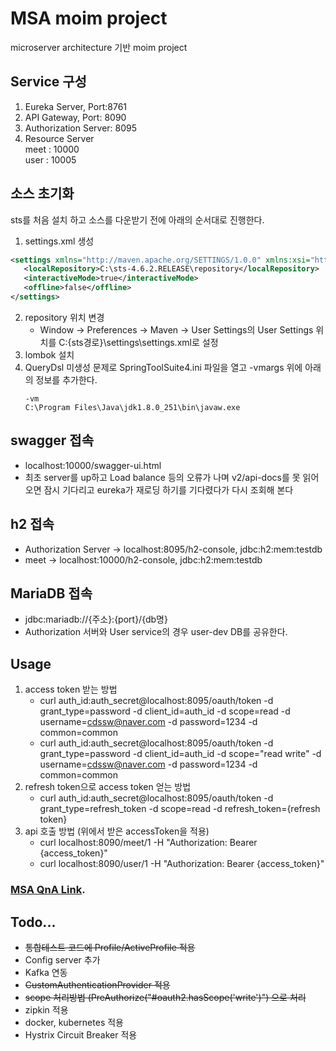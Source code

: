 # MSA moim project
microserver architecture 기반 moim project

## Service 구성
1. Eureka Server, Port:8761
2. API Gateway, Port: 8090
3. Authorization Server: 8095
4. Resource Server  
   meet : 10000  
   user : 10005

## 소스 초기화
sts를 처음 설치 하고 소스를 다운받기 전에 아래의 순서대로 진행한다.
1. settings.xml 생성
```xml
<settings xmlns="http://maven.apache.org/SETTINGS/1.0.0" xmlns:xsi="http://www.w3.org/2001/XMLSchema-instance" xsi:schemaLocation="http://maven.apache.org/SETTINGS/1.0.0 http://maven.apache.org/xsd/settings-1.0.0.xsd">
   <localRepository>C:\sts-4.6.2.RELEASE\repository</localRepository>
   <interactiveMode>true</interactiveMode>
   <offline>false</offline>
</settings>
```
2. repository 위치 변경
   - Window → Preferences → Maven → User Settings의 User Settings 위치를 C:\{sts경로}\settings\settings.xml로 설정 
3. lombok 설치
4. QueryDsl 미생성 문제로 SpringToolSuite4.ini 파일을 열고 -vmargs 위에 아래의 정보를 추가한다.
   ```
   -vm
   C:\Program Files\Java\jdk1.8.0_251\bin\javaw.exe 
   ```

## swagger 접속
- localhost:10000/swagger-ui.html
- 최초 server를 up하고 Load balance 등의 오류가 나며 v2/api-docs를 못 읽어오면 잠시 기다리고 eureka가 재로딩 하기를 기다렸다가 다시 조회해 본다

## h2 접속
- Authorization Server → localhost:8095/h2-console, jdbc:h2:mem:testdb
- meet → localhost:10000/h2-console, jdbc:h2:mem:testdb

## MariaDB 접속
- jdbc:mariadb://{주소}:{port}/{db명}
- Authorization 서버와 User service의 경우 user-dev DB를 공유한다.

## Usage
1. access token 받는 방법
   - curl auth_id:auth_secret@localhost:8095/oauth/token -d grant_type=password -d client_id=auth_id -d scope=read -d username=cdssw@naver.com -d password=1234 -d common=common
   - curl auth_id:auth_secret@localhost:8095/oauth/token -d grant_type=password -d client_id=auth_id -d scope="read write" -d username=cdssw@naver.com -d password=1234 -d common=common
2. refresh token으로 access token 얻는 방법
   - curl auth_id:auth_secret@localhost:8095/oauth/token -d grant_type=refresh_token -d scope=read -d refresh_token={refresh token}
3. api 호출 방법 (위에서 받은 accessToken을 적용)
   - curl localhost:8090/meet/1 -H "Authorization: Bearer {access_token}"
   - curl localhost:8090/user/1 -H "Authorization: Bearer {access_token}"

### [MSA QnA Link](https://github.com/cdssw/msa/blob/master/MSA%20QnA.md).

## Todo...
- <del>통합테스트 코드에 Profile/ActiveProfile 적용</del>
- Config server 추가
- Kafka 연동
- <del>CustomAuthenticationProvider 적용</del>
- <del>scope 처리방법 (PreAuthorize("#oauth2.hasScope('write')") 으로 처리</del>
- zipkin 적용
- docker, kubernetes 적용
- Hystrix Circuit Breaker 적용
